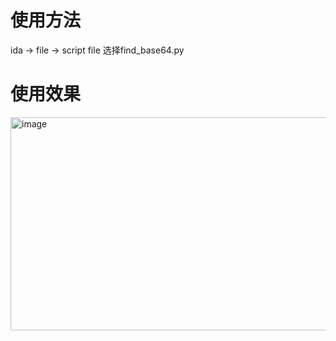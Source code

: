 # 使用方法
ida -> file -> script file
选择find_base64.py
# 使用效果
<img width="863" height="341" alt="image" src="https://github.com/user-attachments/assets/5c19f15b-0aa6-4435-a2c6-e244497a5d21" />
